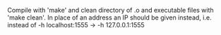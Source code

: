 Compile with 'make' and clean directory of .o and executable files with 'make clean'.
In place of an address an IP should be given instead, i.e. instead of -h localhost:1555 -> -h 127.0.0.1:1555
